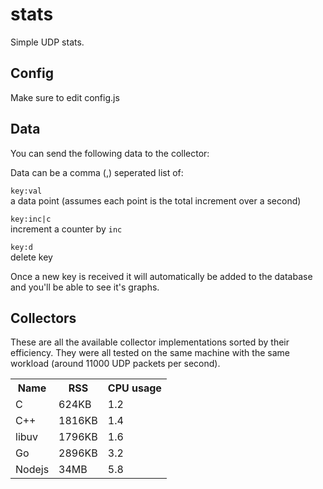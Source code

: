 
stats
=====

Simple UDP stats.

Config
------

Make sure to edit config.js

Data
----

You can send the following data to the collector:

Data can be a comma (,) seperated list of:

`key:val`  
a data point (assumes each point is the total increment over a second)

`key:inc|c`  
increment a counter by `inc`

`key:d`  
delete key

Once a new key is received it will automatically be added to the database and you'll be able to see it's graphs.


Collectors
----------

These are all the available collector implementations sorted by their efficiency. They were all tested on the same machine with the same workload (around 11000 UDP packets per second).

<table>
<tr><th>Name</th><th>RSS</th><th>CPU usage</th></tr>
<tr><td>C</td><td>624KB</td><td>1.2</td></tr>
<tr><td>C++</td><td>1816KB</td><td>1.4</td></tr>
<tr><td>libuv</td><td>1796KB</td><td>1.6</td></tr>
<tr><td>Go</td><td>2896KB</td><td>3.2</td></tr>
<tr><td>Nodejs</td><td>34MB</td><td>5.8</td></tr>
</table>

